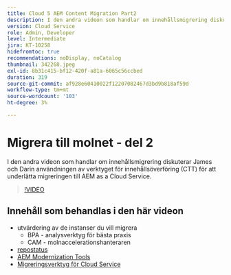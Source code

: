 ```yaml
---
title: Cloud 5 AEM Content Migration Part2
description: I den andra videon som handlar om innehållsmigrering diskuterar James och Darin användningen av verktyget för innehållsöverföring (CTT) för att underlätta migreringen till AEM as a Cloud Service.
version: Cloud Service
role: Admin, Developer
level: Intermediate
jira: KT-10258
hidefromtoc: true
recommendations: noDisplay, noCatalog
thumbnail: 342268.jpeg
exl-id: 8b31c415-bf12-420f-a81a-6065c56ccbed
duration: 319
source-git-commit: af928e60410022f12207082467d3bd9b818af59d
workflow-type: tm+mt
source-wordcount: '103'
ht-degree: 3%

---
```


# Migrera till molnet - del 2

I den andra videon som handlar om innehållsmigrering diskuterar James och Darin användningen av verktyget för innehållsöverföring (CTT) för att underlätta migreringen till AEM as a Cloud Service.

>[!VIDEO](https://video.tv.adobe.com/v/342268?quality=12&learn=on)

## Innehåll som behandlas i den här videon

+ utvärdering av de instanser du vill migrera
   + BPA - analysverktyg för bästa praxis
   + CAM - molnaccelerationshanteraren
+ [repostatus](https://github.com/chetanmeh/oak-console-scripts/tree/master/src/main/groovy/repostats)
+ [AEM Modernization Tools](https://opensource.adobe.com/aem-modernize-tools/)
+ [Migreringsverktyg för Cloud Service](https://github.com/adobe/aem-cloud-service-source-migration)
